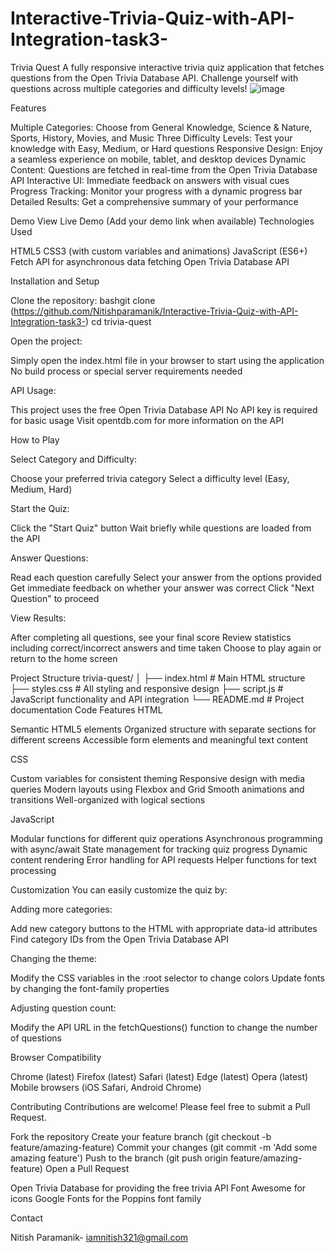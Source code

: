 # Interactive-Trivia-Quiz-with-API-Integration-task3-

Trivia Quest
A fully responsive interactive trivia quiz application that fetches questions from the Open Trivia Database API. Challenge yourself with questions across multiple categories and difficulty levels!
![image](https://github.com/user-attachments/assets/113b92ba-a2c1-44f0-9d45-0cc70ba7a47a)

Features

Multiple Categories: Choose from General Knowledge, Science & Nature, Sports, History, Movies, and Music
Three Difficulty Levels: Test your knowledge with Easy, Medium, or Hard questions
Responsive Design: Enjoy a seamless experience on mobile, tablet, and desktop devices
Dynamic Content: Questions are fetched in real-time from the Open Trivia Database API
Interactive UI: Immediate feedback on answers with visual cues
Progress Tracking: Monitor your progress with a dynamic progress bar
Detailed Results: Get a comprehensive summary of your performance

Demo
View Live Demo (Add your demo link when available)
Technologies Used

HTML5
CSS3 (with custom variables and animations)
JavaScript (ES6+)
Fetch API for asynchronous data fetching
Open Trivia Database API

Installation and Setup

Clone the repository:
bashgit clone (https://github.com/Nitishparamanik/Interactive-Trivia-Quiz-with-API-Integration-task3-)
cd trivia-quest

Open the project:

Simply open the index.html file in your browser to start using the application
No build process or special server requirements needed


API Usage:

This project uses the free Open Trivia Database API
No API key is required for basic usage
Visit opentdb.com for more information on the API



How to Play

Select Category and Difficulty:

Choose your preferred trivia category
Select a difficulty level (Easy, Medium, Hard)


Start the Quiz:

Click the "Start Quiz" button
Wait briefly while questions are loaded from the API


Answer Questions:

Read each question carefully
Select your answer from the options provided
Get immediate feedback on whether your answer was correct
Click "Next Question" to proceed


View Results:

After completing all questions, see your final score
Review statistics including correct/incorrect answers and time taken
Choose to play again or return to the home screen



Project Structure
trivia-quest/
│
├── index.html          # Main HTML structure
├── styles.css          # All styling and responsive design
├── script.js           # JavaScript functionality and API integration
└── README.md           # Project documentation
Code Features
HTML

Semantic HTML5 elements
Organized structure with separate sections for different screens
Accessible form elements and meaningful text content

CSS

Custom variables for consistent theming
Responsive design with media queries
Modern layouts using Flexbox and Grid
Smooth animations and transitions
Well-organized with logical sections

JavaScript

Modular functions for different quiz operations
Asynchronous programming with async/await
State management for tracking quiz progress
Dynamic content rendering
Error handling for API requests
Helper functions for text processing

Customization
You can easily customize the quiz by:

Adding more categories:

Add new category buttons to the HTML with appropriate data-id attributes
Find category IDs from the Open Trivia Database API


Changing the theme:

Modify the CSS variables in the :root selector to change colors
Update fonts by changing the font-family properties


Adjusting question count:

Modify the API URL in the fetchQuestions() function to change the number of questions



Browser Compatibility

Chrome (latest)
Firefox (latest)
Safari (latest)
Edge (latest)
Opera (latest)
Mobile browsers (iOS Safari, Android Chrome)

Contributing
Contributions are welcome! Please feel free to submit a Pull Request.

Fork the repository
Create your feature branch (git checkout -b feature/amazing-feature)
Commit your changes (git commit -m 'Add some amazing feature')
Push to the branch (git push origin feature/amazing-feature)
Open a Pull Request

Open Trivia Database for providing the free trivia API
Font Awesome for icons
Google Fonts for the Poppins font family

Contact

Nitish Paramanik- iamnitish321@gmail.com

